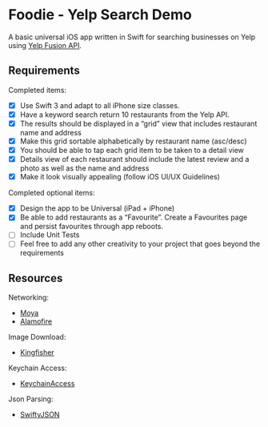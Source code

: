 # Foodie - Yelp Search Demo

A basic universal iOS app written in Swift for searching businesses on Yelp using [Yelp Fusion API](https://www.yelp.ca/developers/documentation/v3). 

## Requirements

Completed items:

- [x] Use Swift 3 and adapt to all iPhone size classes.
- [x] Have a keyword search return 10 restaurants from the Yelp API.
- [x] The results should be displayed in a “grid” view that includes restaurant name and address 
- [x] Make this grid sortable alphabetically by restaurant name (asc/desc)
- [x] You should be able to tap each grid item to be taken to a detail view 
- [x] Details view of each restaurant should include the latest review and a photo as well as the name and address 
- [x] Make it look visually appealing (follow iOS UI/UX Guidelines)

Completed optional items:

- [x] Design the app to be Universal (iPad + iPhone)
- [x] Be able to add restaurants as a “Favourite”. Create a Favourites page and persist favourites through app reboots.
- [ ] Include Unit Tests
- [ ] Feel free to add any other creativity to your project that goes beyond the requirements

## Resources

Networking:
* [Moya](https://github.com/Moya/Moya)
* [Alamofire](https://github.com/Alamofire/Alamofire)

Image Download:
* [Kingfisher](https://github.com/onevcat/Kingfisher)

Keychain Access:
* [KeychainAccess](https://github.com/kishikawakatsumi/KeychainAccess)

Json Parsing:
* [SwiftyJSON](https://github.com/SwiftyJSON/SwiftyJSON)



